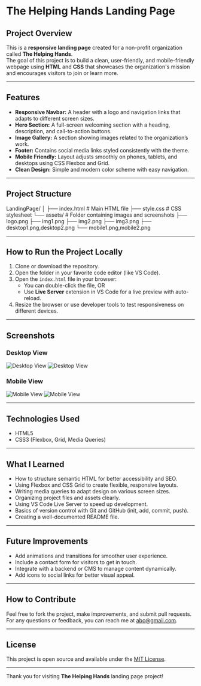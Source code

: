 # The Helping Hands Landing Page

## Project Overview
This is a **responsive landing page** created for a non-profit organization called **The Helping Hands**.  
The goal of this project is to build a clean, user-friendly, and mobile-friendly webpage using **HTML** and **CSS** that showcases the organization's mission and encourages visitors to join or learn more.

---

## Features
- **Responsive Navbar:** A header with a logo and navigation links that adapts to different screen sizes.
- **Hero Section:** A full-screen welcoming section with a heading, description, and call-to-action buttons.
- **Image Gallery:** A section showing images related to the organization’s work.
- **Footer:** Contains social media links styled consistently with the theme.
- **Mobile Friendly:** Layout adjusts smoothly on phones, tablets, and desktops using CSS Flexbox and Grid.
- **Clean Design:** Simple and modern color scheme with easy navigation.

---

## Project Structure
LandingPage/
│
├── index.html # Main HTML file
├── style.css # CSS stylesheet
└── assets/ # Folder containing images and screenshots
├── logo.png
├── img1.png
├── img2.png
├── img3.png
├── desktop1.png,desktop2.png
└── mobile1.png,mobile2.png




---

## How to Run the Project Locally

1. Clone or download the repository.
2. Open the folder in your favorite code editor (like VS Code).
3. Open the `index.html` file in your browser:
   - You can double-click the file, OR
   - Use **Live Server** extension in VS Code for a live preview with auto-reload.
4. Resize the browser or use developer tools to test responsiveness on different devices.

---

## Screenshots

### Desktop View

![Desktop View](./Images/desktop1.png)
![Desktop View](./Images/desktop2.png)

### Mobile View

![Mobile View](./Images/mobile1.png)
![Mobile View](./Images/mobile2.png)

---

## Technologies Used

- HTML5
- CSS3 (Flexbox, Grid, Media Queries)

---

## What I Learned

- How to structure semantic HTML for better accessibility and SEO.
- Using Flexbox and CSS Grid to create flexible, responsive layouts.
- Writing media queries to adapt design on various screen sizes.
- Organizing project files and assets clearly.
- Using VS Code Live Server to speed up development.
- Basics of version control with Git and GitHub (init, add, commit, push).
- Creating a well-documented README file.

---

## Future Improvements

- Add animations and transitions for smoother user experience.
- Include a contact form for visitors to get in touch.
- Integrate with a backend or CMS to manage content dynamically.
- Add icons to social links for better visual appeal.

---

## How to Contribute

Feel free to fork the project, make improvements, and submit pull requests. For any questions or feedback, you can reach me at abc@gmail.com.

---

## License

This project is open source and available under the [MIT License](https://opensource.org/licenses/MIT).

---

Thank you for visiting **The Helping Hands** landing page project!
